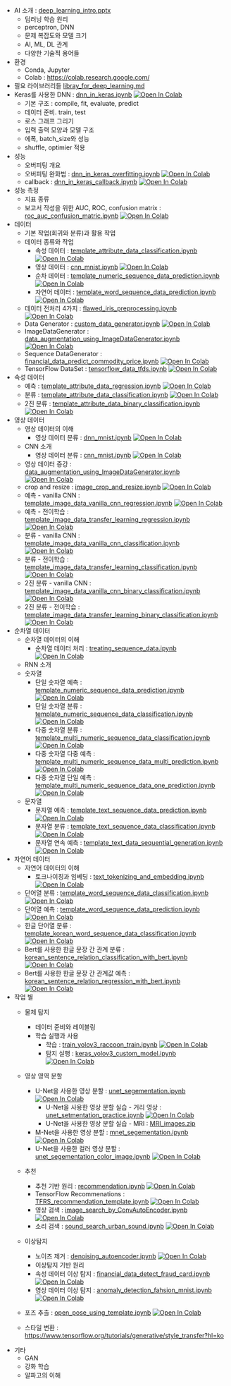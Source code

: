 

- AI 소개 : [deep_learning_intro.pptx](../material/deep_learning/deep_learning_intro.pptx)
    - 딥러닝 학습 원리
    - perceptron, DNN
    - 문제 복잡도와 모델 크기
    - AI, ML, DL 관계
    - 다양한 기술적 용어들
- 환경
    - Conda, Jupyter
    - Colab : https://colab.research.google.com/
- 필요 라이브러리들 [libray_for_deep_learning.md](library_for_deep_learning.md)
- Keras를 사용한 DNN : [dnn_in_keras.ipynb](../material/deep_learning/dnn_in_keras.ipynb) [![Open In Colab](https://colab.research.google.com/assets/colab-badge.svg)](https://colab.research.google.com/github/medicieducation/trainingcourse/blob/main/bigdata/deeplearning/material/deep_learning/dnn_in_keras.ipynb)
    - 기본 구조 : compile, fit, evaluate, predict
    - 데이터 준비. train, test
    - 로스 그래프 그리기
    - 입력 출력 모양과 모델 구조
    - 에폭, batch_size와 성능
    - shuffle, optimier 적용
- 성능
    - 오버피팅 개요
    - 오버피팅 완화법 : [dnn_in_keras_overfitting.ipynb](../material/deep_learning/dnn_in_keras_overfitting.ipynb) [![Open In Colab](https://colab.research.google.com/assets/colab-badge.svg)](https://colab.research.google.com/github/medicieducation/trainingcourse/blob/main/bigdata/deeplearning/material/deep_learning/dnn_in_keras_overfitting.ipynb)
    - callback : [dnn_in_keras_callback.ipynb](../material/deep_learning/dnn_in_keras_callback.ipynb) [![Open In Colab](https://colab.research.google.com/assets/colab-badge.svg)](https://colab.research.google.com/github/medicieducation/trainingcourse/blob/main/bigdata/deeplearning/material/deep_learning/dnn_in_keras_callback.ipynb)
- 성능 측정
    - 지표 종류
    - 보고서 작성을 위한 AUC, ROC, confusion matrix : [roc_auc_confusion_matric.ipynb](../material/deep_learning/roc_auc_confusion_matric.ipynb) [![Open In Colab](https://colab.research.google.com/assets/colab-badge.svg)](https://colab.research.google.com/github/medicieducation/trainingcourse/blob/main/bigdata/deeplearning/material/deep_learning/roc_auc_confusion_matric.ipynb)
- 데이터
    - 기본 작업(회귀와 분류)과 활용 작업
    - 데이터 종류와 작업
        - 속성 데이터 : [template_attribute_data_classification.ipynb](../material/deep_learning/template_attribute_data_classification.ipynb) [![Open In Colab](https://colab.research.google.com/assets/colab-badge.svg)](https://colab.research.google.com/github/medicieducation/trainingcourse/blob/main/bigdata/deeplearning/material/deep_learning/template_attribute_data_classification.ipynb)
        - 영상 데이터 : [cnn_mnist.ipynb](../material/deep_learning/cnn_mnist.ipynb) [![Open In Colab](https://colab.research.google.com/assets/colab-badge.svg)](https://colab.research.google.com/github/medicieducation/trainingcourse/blob/main/bigdata/deeplearning/material/deep_learning/cnn_mnist.ipynb)
        - 순차 데이터 : [template_numeric_sequence_data_prediction.ipynb](../material/deep_learning/template_numeric_sequence_data_prediction.ipynb) [![Open In Colab](https://colab.research.google.com/assets/colab-badge.svg)](https://colab.research.google.com/github/medicieducation/trainingcourse/blob/main/bigdata/deeplearning/material/deep_learning/template_numeric_sequence_data_prediction.ipynb)
        - 자연어 데이터 : [template_word_sequence_data_prediction.ipynb](../material/deep_learning/template_word_sequence_data_prediction.ipynb) [![Open In Colab](https://colab.research.google.com/assets/colab-badge.svg)](https://colab.research.google.com/github/medicieducation/trainingcourse/blob/main/bigdata/deeplearning/material/deep_learning/template_word_sequence_data_prediction.ipynb)
    - 데이터 전처리 4가지 : [flawed_iris_preprocessing.ipynb](library/flawed_iris_preprocessing.ipynb) [![Open In Colab](https://colab.research.google.com/assets/colab-badge.svg)](https://colab.research.google.com/github/medicieducation/trainingcourse/blob/main/bigdata/deeplearning/material/library/flawed_iris_preprocessing.ipynb)
    - Data Generator : [custom_data_generator.ipynb](../material/deep_learning/custom_data_generator.ipynb) [![Open In Colab](https://colab.research.google.com/assets/colab-badge.svg)](https://colab.research.google.com/github/medicieducation/trainingcourse/blob/main/bigdata/deeplearning/material/deep_learning/custom_data_generator.ipynb)
    - ImageDataGenerator : [data_augmentation_using_ImageDataGenerator.ipynb](../material/deep_learning/data_augmentation_using_ImageDataGenerator.ipynb) [![Open In Colab](https://colab.research.google.com/assets/colab-badge.svg)](https://colab.research.google.com/github/medicieducation/trainingcourse/blob/main/bigdata/deeplearning/material/deep_learning/data_augmentation_using_ImageDataGenerator.ipynb) 
    - Sequence DataGenerator : [financial_data_predict_commodity_price.ipynb](../material/deep_learning/financial_data_predict_commodity_price.ipynb) [![Open In Colab](https://colab.research.google.com/assets/colab-badge.svg)](https://colab.research.google.com/github/medicieducation/trainingcourse/blob/main/bigdata/deeplearning/material/deep_learning/financial_data_predict_commodity_price.ipynb) 
    - TensorFlow DataSet : [tensorflow_data_tfds.ipynb](../material/deep_learning/tensorflow_data_tfds.ipynb) [![Open In Colab](https://colab.research.google.com/assets/colab-badge.svg)](https://colab.research.google.com/github/medicieducation/trainingcourse/blob/main/bigdata/deeplearning/material/deep_learning/tensorflow_data_tfds.ipynb)
- 속성 데이터
    - 예측 : [template_attribute_data_regression.ipynb](../material/deep_learning/template_attribute_data_regression.ipynb) [![Open In Colab](https://colab.research.google.com/assets/colab-badge.svg)](https://colab.research.google.com/github/medicieducation/trainingcourse/blob/main/bigdata/deeplearning/material/deep_learning/template_attribute_data_regression.ipynb)
    - 분류 : [template_attribute_data_classification.ipynb](../material/deep_learning/template_attribute_data_classification.ipynb) [![Open In Colab](https://colab.research.google.com/assets/colab-badge.svg)](https://colab.research.google.com/github/medicieducation/trainingcourse/blob/main/bigdata/deeplearning/material/deep_learning/template_attribute_data_classification.ipynb)
    - 2진 분류 : [template_attribute_data_binary_classification.ipynb](../material/deep_learning/template_attribute_data_binary_classification.ipynb) [![Open In Colab](https://colab.research.google.com/assets/colab-badge.svg)](https://colab.research.google.com/github/medicieducation/trainingcourse/blob/main/bigdata/deeplearning/material/deep_learning/template_attribute_data_binary_classification.ipynb)    
- 영상 데이터
    - 영상 데이터의 이해
        - 영상 데이터 분류 : [dnn_mnist.ipynb](../material/deep_learning/dnn_mnist.ipynb) [![Open In Colab](https://colab.research.google.com/assets/colab-badge.svg)](https://colab.research.google.com/github/medicieducation/trainingcourse/blob/main/bigdata/deeplearning/material/deep_learning/dnn_mnist.ipynb) 
    - CNN 소개
        - 영상 데이터 분류 : [cnn_mnist.ipynb](../material/deep_learning/cnn_mnist.ipynb) [![Open In Colab](https://colab.research.google.com/assets/colab-badge.svg)](https://colab.research.google.com/github/medicieducation/trainingcourse/blob/main/bigdata/deeplearning/material/deep_learning/cnn_mnist.ipynb)     
    - 영상 데이터 증강 : [data_augmentation_using_ImageDataGenerator.ipynb](../material/deep_learning/data_augmentation_using_ImageDataGenerator.ipynb) [![Open In Colab](https://colab.research.google.com/assets/colab-badge.svg)](https://colab.research.google.com/github/medicieducation/trainingcourse/blob/main/bigdata/deeplearning/material/deep_learning/data_augmentation_using_ImageDataGenerator.ipynb) 
    - crop and resize : [image_crop_and_resize.ipynb](../material/deep_learning/image_crop_and_resize.ipynb) [![Open In Colab](https://colab.research.google.com/assets/colab-badge.svg)](https://colab.research.google.com/github/medicieducation/trainingcourse/blob/main/bigdata/deeplearning/material/deep_learning/image_crop_and_resize.ipynb) 
    - 예측 - vanilla CNN : [template_image_data_vanilla_cnn_regression.ipynb](../material/deep_learning/template_image_data_vanilla_cnn_regression.ipynb) [![Open In Colab](https://colab.research.google.com/assets/colab-badge.svg)](https://colab.research.google.com/github/medicieducation/trainingcourse/blob/main/bigdata/deeplearning/material/deep_learning/template_image_data_vanilla_cnn_regression.ipynb)
    - 예측 - 전이학습 : [template_image_data_transfer_learning_regression.ipynb](../material/deep_learning/template_image_data_transfer_learning_regression.ipynb) [![Open In Colab](https://colab.research.google.com/assets/colab-badge.svg)](https://colab.research.google.com/github/medicieducation/trainingcourse/blob/main/bigdata/deeplearning/material/deep_learning/template_image_data_transfer_learning_regression.ipynb)
    - 분류 - vanilla CNN : [template_image_data_vanilla_cnn_classification.ipynb](../material/deep_learning/template_image_data_vanilla_cnn_classification.ipynb) [![Open In Colab](https://colab.research.google.com/assets/colab-badge.svg)](https://colab.research.google.com/github/medicieducation/trainingcourse/blob/main/bigdata/deeplearning/material/deep_learning/template_image_data_vanilla_cnn_classification.ipynb)
    - 분류 - 전이학습 : [template_image_data_transfer_learning_classification.ipynb](../material/deep_learning/template_image_data_transfer_learning_classification.ipynb) [![Open In Colab](https://colab.research.google.com/assets/colab-badge.svg)](https://colab.research.google.com/github/medicieducation/trainingcourse/blob/main/bigdata/deeplearning/material/deep_learning/template_image_data_transfer_learning_classification.ipynb)
    - 2진 분류 - vanilla CNN : [template_image_data_vanilla_cnn_binary_classification.ipynb](../material/deep_learning/template_image_data_vanilla_cnn_binary_classification.ipynb) [![Open In Colab](https://colab.research.google.com/assets/colab-badge.svg)](https://colab.research.google.com/github/medicieducation/trainingcourse/blob/main/bigdata/deeplearning/material/deep_learning/template_image_data_vanilla_cnn_binary_classification.ipynb)
    - 2진 분류 - 전이학습 : [template_image_data_transfer_learning_binary_classification.ipynb](../material/deep_learning/template_image_data_transfer_learning_binary_classification.ipynb) [![Open In Colab](https://colab.research.google.com/assets/colab-badge.svg)](https://colab.research.google.com/github/medicieducation/trainingcourse/blob/main/bigdata/deeplearning/material/deep_learning/template_image_data_transfer_learning_binary_classification.ipynb)
- 순차열 데이터
    - 순차열 데이터의 이해
        - 순차열 데이터 처리 : [treating_sequence_data.ipynb](../material/deep_learning/treating_sequence_data.ipynb) [![Open In Colab](https://colab.research.google.com/assets/colab-badge.svg)](https://colab.research.google.com/github/medicieducation/trainingcourse/blob/main/bigdata/deeplearning/material/deep_learning/treating_sequence_data.ipynb)
    - RNN 소개
    - 숫자열
        - 단일 숫자열 예측 : [template_numeric_sequence_data_prediction.ipynb](../material/deep_learning/template_numeric_sequence_data_prediction.ipynb) [![Open In Colab](https://colab.research.google.com/assets/colab-badge.svg)](https://colab.research.google.com/github/medicieducation/trainingcourse/blob/main/bigdata/deeplearning/material/deep_learning/template_numeric_sequence_data_prediction.ipynb)
        - 단일 숫자열 분류 : [template_numeric_sequence_data_classification.ipynb](../material/deep_learning/template_numeric_sequence_data_classification.ipynb) [![Open In Colab](https://colab.research.google.com/assets/colab-badge.svg)](https://colab.research.google.com/github/medicieducation/trainingcourse/blob/main/bigdata/deeplearning/material/deep_learning/template_numeric_sequence_data_classification.ipynb)
        - 다중 숫자열 분류 : [template_multi_numeric_sequence_data_classification.ipynb](../material/deep_learning/template_multi_numeric_sequence_data_classification.ipynb) [![Open In Colab](https://colab.research.google.com/assets/colab-badge.svg)](https://colab.research.google.com/github/medicieducation/trainingcourse/blob/main/bigdata/deeplearning/material/deep_learning/template_multi_numeric_sequence_data_classification.ipynb) 
        - 다중 숫자열 다중 예측 : [template_multi_numeric_sequence_data_multi_prediction.ipynb](../material/deep_learning/template_multi_numeric_sequence_data_multi_prediction.ipynb) [![Open In Colab](https://colab.research.google.com/assets/colab-badge.svg)](https://colab.research.google.com/github/medicieducation/trainingcourse/blob/main/bigdata/deeplearning/material/deep_learning/template_multi_numeric_sequence_data_multi_prediction.ipynb)
        - 다중 숫자열 단일 예측 : [template_multi_numeric_sequence_data_one_prediction.ipynb](../material/deep_learning/template_multi_numeric_sequence_data_one_prediction.ipynb) [![Open In Colab](https://colab.research.google.com/assets/colab-badge.svg)](https://colab.research.google.com/github/medicieducation/trainingcourse/blob/main/bigdata/deeplearning/material/deep_learning/template_multi_numeric_sequence_data_one_prediction.ipynb)
    - 문자열
        - 문자열 예측 : [template_text_sequence_data_prediction.ipynb](../material/deep_learning/template_text_sequence_data_prediction.ipynb) [![Open In Colab](https://colab.research.google.com/assets/colab-badge.svg)](https://colab.research.google.com/github/medicieducation/trainingcourse/blob/main/bigdata/deeplearning/material/deep_learning/template_text_sequence_data_prediction.ipynb)
        - 문자열 분류 : [template_text_sequence_data_classification.ipynb](../material/deep_learning/template_text_sequence_data_classification.ipynb) [![Open In Colab](https://colab.research.google.com/assets/colab-badge.svg)](https://colab.research.google.com/github/medicieducation/trainingcourse/blob/main/bigdata/deeplearning/material/deep_learning/template_text_sequence_data_classification.ipynb)
        - 문자열 연속 예측 : [template_text_data_sequential_generation.ipynb](../material/deep_learning/template_text_data_sequential_generation.ipynb) [![Open In Colab](https://colab.research.google.com/assets/colab-badge.svg)](https://colab.research.google.com/github/medicieducation/trainingcourse/blob/main/bigdata/deeplearning/material/deep_learning/template_text_data_sequential_generation.ipynb)
- 자연어 데이터
    - 자연어 데이터의 이해
        - 토크나이징과 임베딩 : [text_tokenizing_and_embedding.ipynb](../material/deep_learning/text_tokenizing_and_embedding.ipynb) [![Open In Colab](https://colab.research.google.com/assets/colab-badge.svg)](https://colab.research.google.com/github/medicieducation/trainingcourse/blob/main/bigdata/deeplearning/material/deep_learning/text_tokenizing_and_embedding.ipynb)
    - 단어열 분류 : [template_word_sequence_data_classification.ipynb](../material/deep_learning/template_word_sequence_data_classification.ipynb) [![Open In Colab](https://colab.research.google.com/assets/colab-badge.svg)](https://colab.research.google.com/github/medicieducation/trainingcourse/blob/main/bigdata/deeplearning/material/deep_learning/template_word_sequence_data_classification.ipynb)
    - 단어열 예측 : [template_word_sequence_data_prediction.ipynb](../material/deep_learning/template_word_sequence_data_prediction.ipynb) [![Open In Colab](https://colab.research.google.com/assets/colab-badge.svg)](https://colab.research.google.com/github/medicieducation/trainingcourse/blob/main/bigdata/deeplearning/material/deep_learning/template_word_sequence_data_prediction.ipynb)
    - 한글 단어열 분류 : [template_korean_word_sequence_data_classification.ipynb](../material/deep_learning/template_korean_word_sequence_data_classification.ipynb) [![Open In Colab](https://colab.research.google.com/assets/colab-badge.svg)](https://colab.research.google.com/github/medicieducation/trainingcourse/blob/main/bigdata/deeplearning/material/deep_learning/template_korean_word_sequence_data_classification.ipynb)
    - Bert를 사용한 한글 문장 간 관계 분류 : [korean_sentence_relation_classification_with_bert.ipynb](../material/deep_learning/korean_sentence_relation_classification_with_bert.ipynb) [![Open In Colab](https://colab.research.google.com/assets/colab-badge.svg)](https://colab.research.google.com/github/medicieducation/trainingcourse/blob/main/bigdata/deeplearning/material/deep_learning/korean_sentence_relation_classification_with_bert.ipynb)
    - Bert를 사용한 한글 문장 간 관계값 예측 : [korean_sentence_relation_regression_with_bert.ipynb](../material/deep_learning/korean_sentence_relation_regression_with_bert.ipynb) [![Open In Colab](https://colab.research.google.com/assets/colab-badge.svg)](https://colab.research.google.com/github/medicieducation/trainingcourse/blob/main/bigdata/deeplearning/material/deep_learning/korean_sentence_relation_regression_with_bert.ipynb)
- 작업 별
    - 물체 탐지
        - 데이터 준비와 레이블링
        - 학습 실행과 사용
            -  학습 : [train_yolov3_raccoon_train.ipynb](train_yolov3_raccoon_train.ipynb)   [![Open In Colab](https://colab.research.google.com/assets/colab-badge.svg)](https://colab.research.google.com/github/medicieducation/trainingcourse/blob/master/material/deep_learning/train_yolov3_raccoon_train.ipynb)
            - 탐지 실행 : [keras_yolov3_custom_model.ipynb](keras_yolov3_custom_model.ipynb)   [![Open In Colab](https://colab.research.google.com/assets/colab-badge.svg)](https://colab.research.google.com/github/medicieducation/trainingcourse/blob/master/material/deep_learning/keras_yolov3_custom_model.ipynb)

    - 영상 영역 분할
        - U-Net을 사용한 영상 분할 : [unet_segementation.ipynb](../material/deep_learning/unet_segementation.ipynb) [![Open In Colab](https://colab.research.google.com/assets/colab-badge.svg)](https://colab.research.google.com/github/medicieducation/trainingcourse/blob/main/bigdata/deeplearning/material/deep_learning/unet_segementation.ipynb)
            - U-Net을 사용한 영상 분할 실습 - 거리 영상 : [unet_setmentation_practice.ipynb](../material/deep_learning/unet_setmentation_practice.ipynb) [![Open In Colab](https://colab.research.google.com/assets/colab-badge.svg)](https://colab.research.google.com/github/medicieducation/trainingcourse/blob/main/bigdata/deeplearning/material/deep_learning/unet_setmentation_practice.ipynb)
            - U-Net을 사용한 영상 분할 실습 - MRI : [MRI_images.zip](https://github.com/dhrim/deep_learning_data/raw/master/MRI_images.zip)        
        - M-Net을 사용한 영상 분할 : [mnet_segementation.ipynb](../material/deep_learning/mnet_segementation.ipynb) [![Open In Colab](https://colab.research.google.com/assets/colab-badge.svg)](https://colab.research.google.com/github/medicieducation/trainingcourse/blob/main/bigdata/deeplearning/material/deep_learning/mnet_segementation.ipynb)
        - U-Net을 사용한 컬러 영상 분할 : [unet_segementation_color_image.ipynb](../material/deep_learning/unet_segementation_color_image.ipynb) [![Open In Colab](https://colab.research.google.com/assets/colab-badge.svg)](https://colab.research.google.com/github/medicieducation/trainingcourse/blob/main/bigdata/deeplearning/material/deep_learning/unet_segementation_color_image.ipynb)      

    - 추천
        - 추천 기반 원리 : [recommendation.ipynb](../material/deep_learning/recommendation.ipynb) [![Open In Colab](https://colab.research.google.com/assets/colab-badge.svg)](https://colab.research.google.com/github/medicieducation/trainingcourse/blob/main/bigdata/deeplearning/material/deep_learning/recommendation.ipynb) 
        - TensorFlow Recommenations : [TFRS_recommendation_template.ipynb](../material/deep_learning/TFRS_recommendation_template.ipynb) [![Open In Colab](https://colab.research.google.com/assets/colab-badge.svg)](https://colab.research.google.com/github/medicieducation/trainingcourse/blob/main/bigdata/deeplearning/material/deep_learning/TFRS_recommendation_template.ipynb)
        - 영상 검색 : [image_search_by_ConvAutoEncoder.ipynb](../material/deep_learning/image_search_by_ConvAutoEncoder.ipynb) [![Open In Colab](https://colab.research.google.com/assets/colab-badge.svg)](https://colab.research.google.com/github/medicieducation/trainingcourse/blob/main/bigdata/deeplearning/material/deep_learning/image_search_by_ConvAutoEncoder.ipynb)  
        - 소리 검색 : [sound_search_urban_sound.ipynb](../material/deep_learning/sound_search_urban_sound.ipynb) [![Open In Colab](https://colab.research.google.com/assets/colab-badge.svg)](https://colab.research.google.com/github/medicieducation/trainingcourse/blob/main/bigdata/deeplearning/material/deep_learning/sound_search_urban_sound.ipynb)
    - 이상탐지
        - 노이즈 제거 : [denoising_autoencoder.ipynb](../material/deep_learning/denoising_autoencoder.ipynb) [![Open In Colab](https://colab.research.google.com/assets/colab-badge.svg)](https://colab.research.google.com/github/medicieducation/trainingcourse/blob/main/bigdata/deeplearning/material/deep_learning/denoising_autoencoder.ipynb)
        - 이상탐지 기반 원리
        - 속성 데이터 이상 탐지 : [financial_data_detect_fraud_card.ipynb](../material/deep_learning/financial_data_detect_fraud_card.ipynb) [![Open In Colab](https://colab.research.google.com/assets/colab-badge.svg)](https://colab.research.google.com/github/medicieducation/trainingcourse/blob/main/bigdata/deeplearning/material/deep_learning/financial_data_detect_fraud_card.ipynb) 
        - 영상 데이터 이상 탐지 : [anomaly_detection_fahsion_mnist.ipynb](../material/deep_learning/anomaly_detection_fahsion_mnist.ipynb) [![Open In Colab](https://colab.research.google.com/assets/colab-badge.svg)](https://colab.research.google.com/github/medicieducation/trainingcourse/blob/main/bigdata/deeplearning/material/deep_learning/anomaly_detection_fahsion_mnist.ipynb) 

    - 포즈 추출 : [open_pose_using_template.ipynb](../material/deep_learning/open_pose_using_template.ipynb) [![Open In Colab](https://colab.research.google.com/assets/colab-badge.svg)](https://colab.research.google.com/github/medicieducation/trainingcourse/blob/main/bigdata/deeplearning/material/deep_learning/open_pose_using_template.ipynb)
    - 스타일 변환 : https://www.tensorflow.org/tutorials/generative/style_transfer?hl=ko
- 기타
    - GAN
    - 강화 학습
    - 알파고의 이해






















